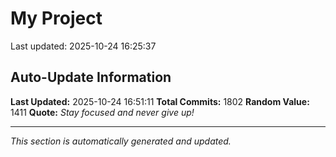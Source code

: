 # My Project


Last updated: 2025-10-24 16:25:37

















































































































































































































































































































































































































































































































































































































































































































































































































































































































































































































































































































































































































































































































































































































































































































































































































































































































































































































































































































































































































































































































































































































































































## Auto-Update Information

**Last Updated:** 2025-10-24 16:51:11
**Total Commits:** 1802
**Random Value:** 1411
**Quote:** _Stay focused and never give up!_

---
_This section is automatically generated and updated._